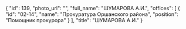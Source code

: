 {
    "id": 139,
    "photo_url": "",
    "full_name": "ШУМАРОВА А.И.",
    "offices": [
        {
            "id": "02-14",
            "name": "Прокуратура Оршанского района",
            "position": "Помощник прокурора"
        }
    ],
    "title": "ШУМАРОВА А.И."
}